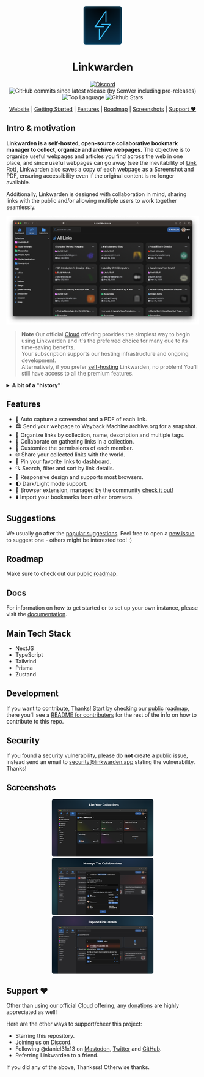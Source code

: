 <div align="center">
  <img src="./assets/logo.png" width="100px" />
  <h1>Linkwarden</h1>

<a href="https://discord.com/invite/CtuYV47nuJ"><img src="https://img.shields.io/discord/1117993124669702164?logo=discord&style=flat-square" alt="Discord"></a>
<img alt="GitHub commits since latest release (by SemVer including pre-releases)" src="https://img.shields.io/github/commits-since/linkwarden/linkwarden/v1.1.0/dev">
<img src="https://img.shields.io/github/languages/top/linkwarden/linkwarden?style=flat-square" alt="Top Language">
<img src="https://img.shields.io/github/stars/linkwarden/linkwarden?style=flat-square" alt="Github Stars">

</div>

<div align='center'>

[Website](https://linkwarden.app) | [Getting Started](https://docs.linkwarden.app) | [Features](https://github.com/linkwarden/linkwarden#features) | [Roadmap](https://github.com/orgs/linkwarden/projects/1) | [Screenshots](https://github.com/linkwarden/linkwarden#screenshots) | [Support ❤](https://github.com/linkwarden/linkwarden#support-)

</div>

## Intro & motivation

**Linkwarden is a self-hosted, open-source collaborative bookmark manager to collect, organize and archive webpages.** The objective is to organize useful webpages and articles you find across the web in one place, and since useful webpages can go away (see the inevitability of [Link Rot](https://www.howtogeek.com/786227/what-is-link-rot-and-how-does-it-threaten-the-web/)), Linkwarden also saves a copy of each webpage as a Screenshot and PDF, ensuring accessibility even if the original content is no longer available.

Additionally, Linkwarden is designed with collaboration in mind, sharing links with the public and/or allowing multiple users to work together seamlessly.

<img src="./assets/showcase_image.png" />

> **Note**
> Our official [Cloud](https://linkwarden.app/#pricing) offering provides the simplest way to begin using Linkwarden and it's the preferred choice for many due to its time-saving benefits. <br> Your subscription supports our hosting infrastructure and ongoing development. <br> Alternatively, if you prefer [self-hosting](https://docs.linkwarden.app/self-hosting/installation) Linkwarden, no problem! You'll still have access to all the premium features.

<details>
<summary><b>A bit of a "history"</b></summary>
Linkwarden has been completely rebuilt and redesigned from ground up, so pretty much the only thing it has in common with its predecessor is the idea behind it - bookmark management.

**What happened to the old version?**
We highly recommend that you don't use the old version because it is no longer maintained and has far fewer features. However, if you still want to check it out, we've forked the old version from the current repository into [this repo](https://github.com/linkwarden/linkwarden-old).

</details>

## Features

- 📸 Auto capture a screenshot and a PDF of each link.
- 🏛️ Send your webpage to Wayback Machine archive.org for a snapshot.
- 📂 Organize links by collection, name, description and multiple tags.
- 👥 Collaborate on gathering links in a collection.
- 🔐 Customize the permissions of each member.
- 🌐 Share your collected links with the world.
- 📌 Pin your favorite links to dashboard.
- 🔍 Search, filter and sort by link details.
- 📱 Responsive design and supports most browsers.
- 🌓 Dark/Light mode support.
- 🧩 Browser extension, managed by the community [check it out!](https://github.com/linkwarden/browser-extension)
- ⬇️ Import your bookmarks from other browsers.

## Suggestions

We usually go after the [popular suggestions](https://github.com/linkwarden/linkwarden/issues?q=is%3Aissue+is%3Aopen+sort%3Areactions-%2B1-desc). Feel free to open a [new issue](https://github.com/linkwarden/linkwarden/issues/new?assignees=&labels=enhancement&projects=&template=feature_request.md&title=) to suggest one - others might be interested too! :)

## Roadmap

Make sure to check out our [public roadmap](https://github.com/orgs/linkwarden/projects/1).

## Docs

For information on how to get started or to set up your own instance, please visit the [documentation](https://docs.linkwarden.app).

## Main Tech Stack

- NextJS
- TypeScript
- Tailwind
- Prisma
- Zustand

## Development

If you want to contribute, Thanks! Start by checking our [public roadmap](https://github.com/orgs/linkwarden/projects/1), there you'll see a [README for contributers](https://github.com/orgs/linkwarden/projects/1?pane=issue&itemId=34708277) for the rest of the info on how to contribute to this repo.

## Security

If you found a security vulnerability, please do **not** create a public issue, instead send an email to [security@linkwarden.app](mailto:security@linkwarden.app) stating the vulnerability. Thanks!

## Screenshots

<div align="center">
<img src="./assets/collections.png" height="150" />

<img src="./assets/collaborators.png" height="150" />

<img src="./assets/link_details.png" height="150" />
</div>

## Support ❤

Other than using our official [Cloud](https://linkwarden.app/#pricing) offering, any [donations](https://opencollective.com/linkwarden) are highly appreciated as well!

Here are the other ways to support/cheer this project:

- Starring this repository.
- Joining us on [Discord](https://discord.com/invite/CtuYV47nuJ).
- Following @daniel31x13 on [Mastodon](https://mastodon.social/@daniel31x13), [Twitter](https://twitter.com/daniel31x13) and [GitHub](https://github.com/daniel31x13).
- Referring Linkwarden to a friend.

If you did any of the above, Thanksss! Otherwise thanks.

